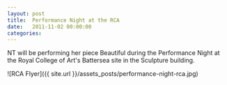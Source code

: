 ```yaml
---
layout: post
title:  Performance Night at the RCA
date:   2011-11-02 00:00:00
categories: 
---
```


NT will be performing her piece Beautiful during the Performance Night at the Royal College of Art's Battersea site in the Sculpture building. 

![RCA Flyer]({{ site.url }}/assets_posts/performance-night-rca.jpg)

